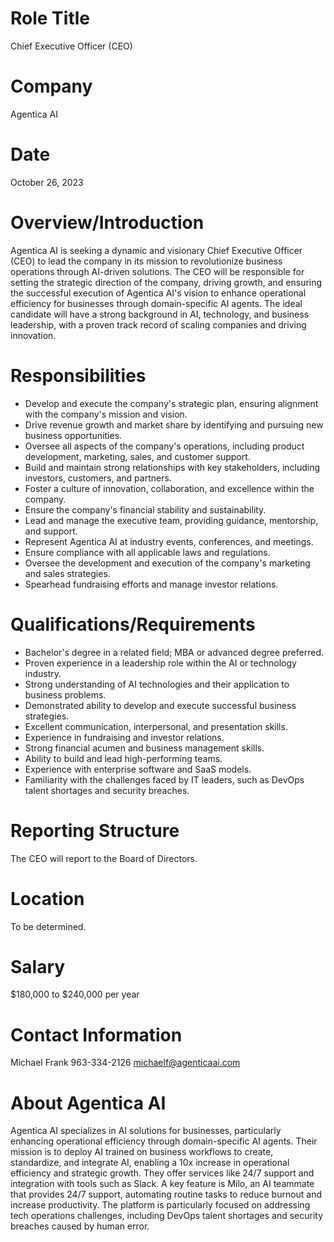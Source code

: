 # **Role Title**
Chief Executive Officer (CEO)

# **Company**
Agentica AI

# **Date**
October 26, 2023

# **Overview/Introduction**
Agentica AI is seeking a dynamic and visionary Chief Executive Officer (CEO) to lead the company in its mission to revolutionize business operations through AI-driven solutions. The CEO will be responsible for setting the strategic direction of the company, driving growth, and ensuring the successful execution of Agentica AI's vision to enhance operational efficiency for businesses through domain-specific AI agents. The ideal candidate will have a strong background in AI, technology, and business leadership, with a proven track record of scaling companies and driving innovation.

# **Responsibilities**
*   Develop and execute the company's strategic plan, ensuring alignment with the company's mission and vision.
*   Drive revenue growth and market share by identifying and pursuing new business opportunities.
*   Oversee all aspects of the company's operations, including product development, marketing, sales, and customer support.
*   Build and maintain strong relationships with key stakeholders, including investors, customers, and partners.
*   Foster a culture of innovation, collaboration, and excellence within the company.
*   Ensure the company's financial stability and sustainability.
*   Lead and manage the executive team, providing guidance, mentorship, and support.
*   Represent Agentica AI at industry events, conferences, and meetings.
*   Ensure compliance with all applicable laws and regulations.
*   Oversee the development and execution of the company's marketing and sales strategies.
*   Spearhead fundraising efforts and manage investor relations.

# **Qualifications/Requirements**
*   Bachelor's degree in a related field; MBA or advanced degree preferred.
*   Proven experience in a leadership role within the AI or technology industry.
*   Strong understanding of AI technologies and their application to business problems.
*   Demonstrated ability to develop and execute successful business strategies.
*   Excellent communication, interpersonal, and presentation skills.
*   Experience in fundraising and investor relations.
*   Strong financial acumen and business management skills.
*   Ability to build and lead high-performing teams.
*   Experience with enterprise software and SaaS models.
*   Familiarity with the challenges faced by IT leaders, such as DevOps talent shortages and security breaches.

# **Reporting Structure**
The CEO will report to the Board of Directors.

# **Location**
To be determined.

# **Salary**
$180,000 to $240,000 per year

# **Contact Information**
Michael Frank
963-334-2126
michaelf@agenticaai.com

# About Agentica AI
Agentica AI specializes in AI solutions for businesses, particularly enhancing operational efficiency through domain-specific AI agents. Their mission is to deploy AI trained on business workflows to create, standardize, and integrate AI, enabling a 10x increase in operational efficiency and strategic growth. They offer services like 24/7 support and integration with tools such as Slack. A key feature is Milo, an AI teammate that provides 24/7 support, automating routine tasks to reduce burnout and increase productivity. The platform is particularly focused on addressing tech operations challenges, including DevOps talent shortages and security breaches caused by human error.